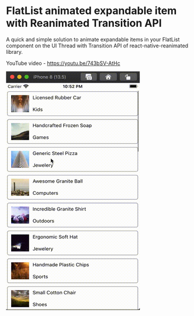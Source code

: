 # FlatList animated expandable item with Reanimated Transition API

A quick and simple solution to animate expandable items in your FlatList component on the UI Thread with Transition API of react-native-reanimated library.

YouTube video - https://youtu.be/743bSV-AtHc

![Demo](docs/demo.gif)
